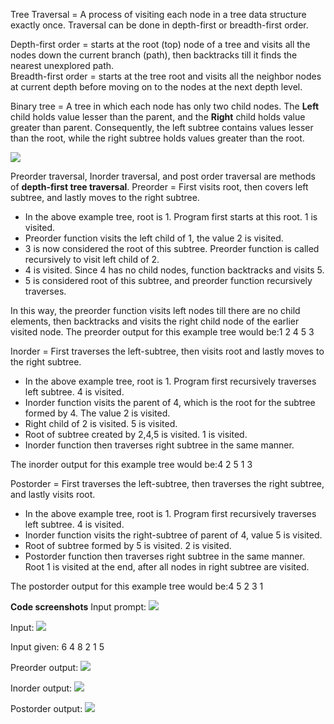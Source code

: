 Tree Traversal = A process of visiting each node in a tree data structure exactly once. Traversal can be done in depth-first or breadth-first order.

Depth-first order = starts at the root (top) node of a tree and visits all the nodes down the current branch (path), then backtracks till it finds the nearest unexplored path. <br>
Breadth-first order = starts at the tree root and visits all the neighbor nodes at current depth before moving on to the nodes at the next depth level.

Binary tree = A tree in which each node has only two child nodes. The <b>Left</b> child holds value lesser than the parent, and the <b>Right</b> child holds value greater than parent. Consequently, the left subtree contains values lesser than the root, while the right subtree holds values greater than the root.

<img src="https://media.geeksforgeeks.org/wp-content/cdn-uploads/2009/06/tree12.gif">

Preorder traversal, Inorder traversal, and post order traversal are methods of <b>depth-first tree traversal</b>.
Preorder = First visits root, then covers left subtree, and lastly moves to the right subtree. 
<ul>
<li>In the above example tree, root is 1. Program first starts at this root. 1 is visited.</li>
<li>Preorder function visits the left child of 1, the value 2 is visited. </li>
<li>3 is now considered the root of this subtree. Preorder function is called recursively to visit left child of 2. </li>
<li>4 is visited. Since 4 has no child nodes, function backtracks and visits 5.</li>
<li>5 is considered root of this subtree, and preorder function recursively traverses. </li>
</ul>
In this way, the preorder function visits left nodes till there are no child elements, then backtracks and visits the right child node of the earlier visited node.
The preorder output for this example tree would be:1 2 4 5 3

Inorder = First traverses the left-subtree, then visits root and lastly moves to the right subtree. 
<ul>
<li>In the above example tree, root is 1. Program first recursively traverses left subtree. 4 is visited.</li>
<li>Inorder function visits the parent of 4, which is the root for the subtree formed by 4. The value 2 is visited. </li>
<li>Right child of 2 is visited. 5 is visited. </li>
<li>Root of subtree created by 2,4,5 is visited. 1 is visited.</li>
<li>Inorder function then traverses right subtree in the same manner. </li>
</ul>
The inorder output for this example tree would be:4 2 5 1 3

Postorder = First traverses the left-subtree, then traverses the right subtree, and lastly visits root. 
<ul>
<li>In the above example tree, root is 1. Program first recursively traverses left subtree. 4 is visited.</li>
<li>Inorder function visits the right-subtree of parent of 4, value 5 is visited. </li>
<li>Root of subtree formed by 5 is visited. 2 is visited. </li>
<li>Postorder function then traverses right subtree in the same manner. Root 1 is visited at the end, after all nodes in right subtree are visited.</li>
</ul>
The postorder output for this example tree would be:4 5 2 3 1

<b>Code screenshots</b>
Input prompt: 
<img src="https://github.com/MansiAyer/Popular_Coding_Questions_Solution/blob/master/Binary%20Tree%20Traversal/prompt.JPG">

Input:
<img src="https://github.com/MansiAyer/Popular_Coding_Questions_Solution/blob/master/Binary%20Tree%20Traversal/input.JPG">

Input given: 6 4 8 2 1 5

Preorder output:
<img src="https://github.com/MansiAyer/Popular_Coding_Questions_Solution/blob/master/Binary%20Tree%20Traversal/preorder.JPG">

Inorder output:
<img src="https://github.com/MansiAyer/Popular_Coding_Questions_Solution/blob/master/Binary%20Tree%20Traversal/inorder.JPG">

Postorder output:
<img src="https://github.com/MansiAyer/Popular_Coding_Questions_Solution/blob/master/Binary%20Tree%20Traversal/postorder.JPG">
